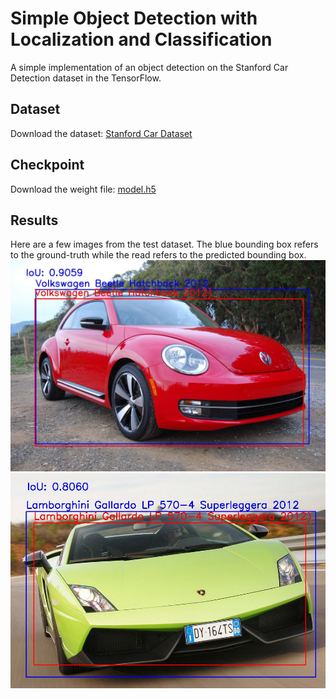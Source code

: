 # Simple Object Detection with Localization and Classification
A simple implementation of an object detection on the Stanford Car Detection dataset in the TensorFlow.

## Dataset
Download the dataset: [Stanford Car Dataset](https://www.kaggle.com/datasets/jutrera/stanford-car-dataset-by-classes-folder/download?datasetVersionNumber=2)

## Checkpoint
Download the weight file: [model.h5](https://drive.google.com/file/d/1JhMBtcC5tR7Lu9D-W3yofCvEfnOCJ_Jb/view?usp=share_link)

## Results
Here are a few images from the test dataset. The blue bounding box refers to the ground-truth while the read refers to the predicted bounding box.
![](results/00089.jpg)
![](results/00099.jpg)

